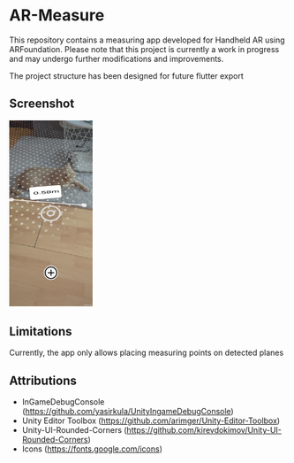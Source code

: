 # AR-Measure
This repository contains a measuring app developed for Handheld AR using ARFoundation. Please note that this project is currently a work in progress and may undergo further modifications and improvements.

The project structure has been designed for future flutter export

## Screenshot
<img src="./img/screenshot.png" width=30%>

## Limitations
Currently, the app only allows placing measuring points on detected planes

## Attributions
- InGameDebugConsole (https://github.com/yasirkula/UnityIngameDebugConsole)
- Unity Editor Toolbox (https://github.com/arimger/Unity-Editor-Toolbox)
- Unity-UI-Rounded-Corners (https://github.com/kirevdokimov/Unity-UI-Rounded-Corners)
- Icons (https://fonts.google.com/icons) 
